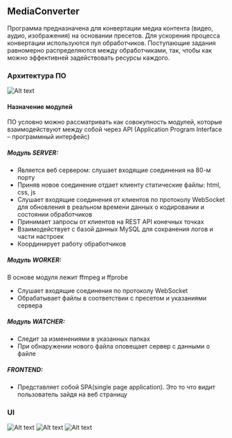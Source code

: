## MediaConverter
Программа предназначена для конвертации медиа контента (видео, аудио, изображения) на основании пресетов.  Для ускорения процесса конвертации используются пул обработчиков. Поступающие задания равномерно распределяются между обработчиками, так, чтобы как можно эффективней задействовать ресурсы каждого.
### Архитектура ПО
![Alt text](//https://github.com/Apheliont/MediaConverter/Manual/scheme.jpg "Архитектура")
#### Назначение модулей
ПО условно можно рассматривать как совокупность модулей, которые взаимодействуют между собой через API (Application Program Interface – программный интерфейс)

##### Модуль SERVER:
* Является веб сервером: слушает входящие соединения на 80-м порту
* Приняв новое соединение отдает клиенту статические файлы: html, css, js
* Слушает входящие соединения от клиентов по протоколу WebSocket для обновления в реальном времени данных о кодировании и состоянии обработчиков
* Принимает запросы от клиентов на REST API конечных точках
* Взаимодействует с базой данных MySQL для сохранения логов и части настроек
* Координирует работу обработчиков
##### Модуль WORKER:
В основе модуля лежит ffmpeg и ffprobe
* Слушает входящие соединения по протоколу WebSocket
* Обрабатывает файлы в соответствии с пресетом и указаниями сервера
##### Модуль WATCHER:
* Следит за изменениями в указанных папках
* При обнаружении нового файла оповещает сервер с данными о файле

##### FRONTEND:
- Представляет собой SPA(single page application). Это то что видит пользователь зайдя на веб страницу

### UI
![Alt text](//https://github.com/Apheliont/MediaConverter/Manual/MainPage.jpg "Главная")
![Alt text](//https://github.com/Apheliont/MediaConverter/Manual/StatsPage.jpg "Статистика")
![Alt text](//https://github.com/Apheliont/MediaConverter/Manual/SettingsPage.jpg "Настройки")
